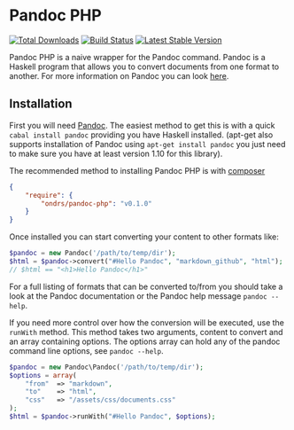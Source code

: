 Pandoc PHP
==========

[![Total Downloads](https://poser.pugx.org/ondrs/pandoc-php/downloads)](https://packagist.org/packages/ondrs/pandoc-php)
[![Build Status](https://travis-ci.org/ondrs/pandoc-php.svg?branch=master)](https://travis-ci.org/ondrs/pandoc-php)
[![Latest Stable Version](https://poser.pugx.org/ondrs/pandoc-php/v/stable)](https://packagist.org/packages/ondrs/pandoc-php)

Pandoc PHP is a naive wrapper for the Pandoc command. Pandoc is a Haskell
program that allows you to convert documents from one format to another. For
more information on Pandoc you can look [here](https://github.com/jgm/pandoc).

Installation
------------

First you will need [Pandoc](https://github.com/jgm/pandoc). The easiest method
to get this is with a quick `cabal install pandoc` providing you have Haskell
installed. (apt-get also supports installation of Pandoc using `apt-get install pandoc`
you just need to make sure you have at least version 1.10 for this library).

The recommended method to installing Pandoc PHP is with [composer](http://getcomposer.org)

```json
{
    "require": {
        "ondrs/pandoc-php": "v0.1.0"
    }
}
```

Once installed you can start converting your content to other formats like:

```php
$pandoc = new Pandoc('/path/to/temp/dir');
$html = $pandoc->convert("#Hello Pandoc", "markdown_github", "html");
// $html == "<h1>Hello Pandoc</h1>"
```

For a full listing of formats that can be converted to/from you should take
a look at the Pandoc documentation or the Pandoc help message `pandoc --help`.

If you need more control over how the conversion will be executed, use the `runWith` method.
This method takes two arguments, content to convert and an array containing options.
The options array can hold any of the pandoc command line options, see `pandoc --help`.

```php
$pandoc = new Pandoc\Pandoc('/path/to/temp/dir');
$options = array(
    "from"  => "markdown",
    "to"    => "html",
    "css"   => "/assets/css/documents.css"
);
$html = $pandoc->runWith("#Hello Pandoc", $options);
```
